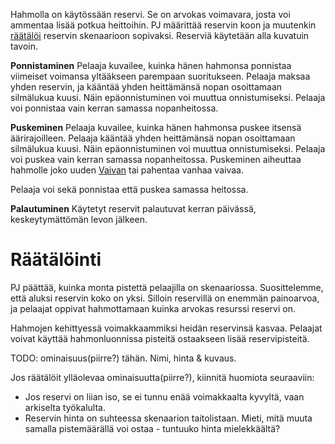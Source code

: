 Hahmolla on käytössään reservi. Se on arvokas voimavara, josta voi ammentaa lisää potkua heittoihin. PJ määrittää reservin koon ja muutenkin [räätälöi](Reservi.md#Räätälöinti) reservin skenaarioon sopivaksi. Reserviä käytetään alla kuvatuin tavoin.

**Ponnistaminen**
Pelaaja kuvailee, kuinka hänen hahmonsa ponnistaa viimeiset voimansa yltääkseen parempaan suoritukseen. Pelaaja maksaa yhden reservin, ja kääntää yhden heittämänsä nopan osoittamaan silmälukua kuusi. Näin epäonnistuminen voi muuttua onnistumiseksi. Pelaaja voi ponnistaa vain kerran samassa nopanheitossa.

**Puskeminen**
Pelaaja kuvailee, kuinka hänen hahmonsa puskee itsensä äärirajoilleen. Pelaaja kääntää yhden heittämänsä nopan osoittamaan silmälukua kuusi. Näin epäonnistuminen voi muuttua onnistumiseksi. Pelaaja voi puskea vain kerran samassa nopanheitossa. Puskeminen aiheuttaa hahmolle joko uuden [Vaivan](Säännöt/Vaivat.md) tai pahentaa vanhaa vaivaa.

Pelaaja voi sekä ponnistaa että puskea samassa heitossa.

**Palautuminen**
Käytetyt reservit palautuvat kerran päivässä, keskeytymättömän levon jälkeen.
# Räätälöinti
PJ päättää, kuinka monta pistettä pelaajilla on skenaariossa. Suosittelemme, että aluksi reservin koko on yksi. Silloin reservillä on enemmän painoarvoa, ja pelaajat oppivat hahmottamaan kuinka arvokas resurssi reservi on.

Hahmojen kehittyessä voimakkaammiksi heidän reservinsä kasvaa. Pelaajat voivat käyttää hahmonluonnissa pisteitä ostaakseen lisää reservipisteitä.

TODO: ominaisuus(piirre?) tähän. Nimi, hinta & kuvaus.

Jos räätälöit ylläolevaa ominaisuutta(piirre?), kiinnitä huomiota seuraaviin:
- Jos reservi on liian iso, se ei tunnu enää voimakkaalta kyvyltä, vaan arkiselta työkalulta.
- Reservin hinta on suhteessa skenaarion taitolistaan. Mieti, mitä muuta samalla pistemäärällä voi ostaa - tuntuuko hinta mielekkäältä?
